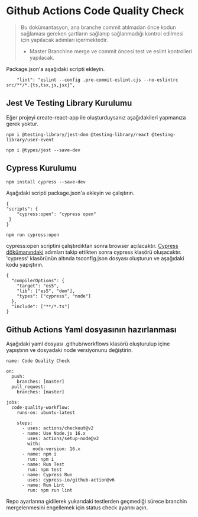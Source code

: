 # Github Actions Code Quality Check

> Bu dokümantasyon, ana branche commit atılmadan önce kodun sağlaması gereken şartların sağlanıp sağlanmadığı kontrol edilmesi için yapılacak adımları içermektedir.
>
> - Master Branchine merge ve commit öncesi test ve eslint kontrolleri yapılacak.

Package.json'a aşağıdaki scripti ekleyin.

```
    "lint": "eslint --config .pre-commit-eslint.cjs --no-eslintrc src/**/*.{ts,tsx,js,jsx}",
```

## Jest Ve Testing Library Kurulumu

Eğer projeyi create-react-app ile oluşturduysanız aşağıdakileri yapmanıza gerek yoktur.

```
npm i @testing-library/jest-dom @testing-library/react @testing-library/user-event
```

```
npm i @types/jest --save-dev
```

## Cypress Kurulumu

```
npm install cypress --save-dev
```

Aşağıdaki scripti package.json'a ekleyin ve çalıştırın.

```
{
"scripts": {
    "cypress:open": "cypress open"
 }
}
```

```
npm run cypress:open
```

cypress:open scriptini çalıştırdıktan sonra browser açılacaktır. [Cypress dökümanındaki](https://docs.cypress.io/guides/getting-started/opening-the-app#The-Launchpad) adımları takip ettikten sonra cypress klasörü oluşacaktır. 'cypress' klasörünün altında tsconfig.json dosyası oluşturun ve aşağıdaki kodu yapıştırın.

```
{
  "compilerOptions": {
    "target": "es5",
    "lib": ["es5", "dom"],
    "types": ["cypress", "node"]
  },
  "include": ["**/*.ts"]
}
```

## Github Actions Yaml dosyasının hazırlanması

Aşağıdaki yaml dosyası .github/workflows klasörü oluşturulup içine yapıştırın ve dosyadaki node versiyonunu değiştirin.

```
name: Code Quality Check

on:
  push:
    branches: [master]
  pull_request:
    branches: [master]

jobs:
  code-quality-workflow:
    runs-on: ubuntu-latest

    steps:
      - uses: actions/checkout@v2
      - name: Use Node.js 16.x
        uses: actions/setup-node@v2
        with:
          node-version: 16.x
      - name: npm i
        run: npm i
      - name: Run Test
        run: npm test
      - name: Cypress Run
        uses: cypress-io/github-action@v6
      - name: Run Lint
        run: npm run lint
```

Repo ayarlarına gidilerek yukarıdaki testlerden geçmediği sürece branchin mergelenmesini engellemek için status check ayarını açın.
